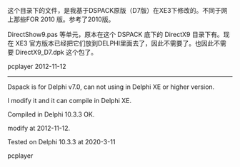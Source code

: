 这个目录下的文件，是我基于DSPACK原版（D7版）在XE3下修改的。不同于网上那些FOR 2010 版。参考了2010版。

DirectShow9.pas 等单元，原本在这个 DSPACK 底下的 DirectX9 目录下有。现在 XE3 官方版本已经把它们放到DELPHI里面去了，因此不需要了。也因此不需要 DirectX9_D7.dpk 这个包了。

pcplayer 2012-11-12

--------------

Dspack is for Delphi v7.0, can not using in Delphi XE or higher version.

I modify it and it can compile in Delphi XE.

Compiled in Delphi 10.3.3 OK.

modify at 2012-11-12.

Tested on Delphi 10.3.3 at 2020-3-11

pcplayer 
